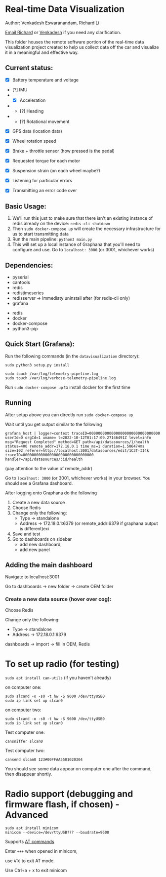 # Real-time Data Visualization
Author: Venkadesh Eswaranandam, Richard Li

[Email Richard](mailto:rli@olin.edu) or [Venkadesh](mailto:veswaranandam@olin.edu) if you need any clarification.

This folder houses the remote software portion of the real-time data visualization project created to help us collect data off the car and visualize it in a meaningful and effective way.

## Current status:

- [x] Battery temperature and voltage
- [?] IMU
- - [x] Acceleration
- - [?] Heading
- - [?] Rotational movement
- [x] GPS data (location data)
- [x] Wheel rotation speed
- [x] Brake + throttle sensor (how pressed is the pedal)
- [x] Requested torque for each motor
- [x] Suspension strain (on each wheel maybe?)
- [x] Listening for particular errors
- [x] Transmitting an error code over


## Basic Usage:
1. We'll run this just to make sure that there isn't an existing instance of redis already on the device: `redis-cli shutdown`
2. Then `sudo docker-compose up` will create the necessary infrastructure for us to start transmitting data
3. Run the main pipeline: `python3 main.py`
4. This will set up a local instance of Graphana that you'll need to configure and use. Go to `localhost: 3000` (or 3001, whichever works)


## Dependencies:

- pyserial
- cantools
- redis
- redistimeseries
- redisserver -> Immediaty uninstall after (for redis-cli only) 
- grafana
* redis
* docker
* docker-compose
* python3-pip

## Quick Start (Grafana):
Run the following commands (in the `datavisualization` directory):
```
sudo python3 setup.py install

sudo touch /var/log/telemetry-pipeline.log
sudo touch /var/log/verbose-telemetry-pipeline.log
```
Run `sudo docker-compose up` to install docker for the first time

## Running

After setup above you can directly run `sudo docker-compose up`

Wait until you get output similar to the following
``` log
grafana_host | logger=context traceID=00000000000000000000000000000000 userId=0 orgId=1 uname= t=2022-10-12T01:17:09.27146491Z level=info msg="Request Completed" method=GET path=/api/datasources/1/health status=400 remote_addr=172.18.0.1 time_ms=1 duration=1.506474ms size=102 referer=http://localhost:3001/datasources/edit/1C3T-II4k traceID=00000000000000000000000000000000 handler=/api/datasources/:id/health
```
(pay attention to the value of remote_addr)

Go to `localhost: 3000` (or 3001, whichever works) in your browser. You should see a Grafana dashboard.

After logging onto Graphana do the following
1. Create a new data source
2. Choose Redis
3. Change only the following:
    * Type -> standalone
    * Address -> 172.18.0.1:6379 (or remote_addr:6379 if graphana output is different)exi
4. Save and test
5. Go to dashboards on sidebar
    - add new dashboard,
    - add new panel
## Adding the main dashboard

Navigate to localhost:3001

Go to dashboards -> new folder -> create OEM folder

### Create a new data source (hover over cog):

Choose Redis

Change only the following:

* Type -> standalone
* Address -> 172.18.0.1:6379 

dashboards -> import -> fill in OEM, Redis

# To set up radio (for testing)
`sudo apt install can-utils` (if you haven't already)

on computer one:

```
sudo slcand -o -s0 -t hw -S 9600 /dev/ttyUSB0
sudo ip link set up slcan0
```

on computer two:

```
sudo slcand -o -s0 -t hw -S 9600 /dev/ttyUSB0
sudo ip link set up slcan0
```

Test computer one:

`cansniffer slcan0`

Test computer two:

`cansend slcan0 123#00FFAA5501020304`

You should see some data appear on computer one after the command, then disappear shortly.

# Radio support (debugging and firmware flash, if chosen) - Advanced
```
sudo apt install minicom
minicom --device=/dev/ttyUSB??? --baudrate=9600
```

Supports [AT commands](https://ardupilot.org/copter/docs/common-3dr-radio-advanced-configuration-and-technical-information.html#using-the-at-command-set)

Enter `+++` when opened in minicom, 

use `AT0` to exit AT mode. 

Use Ctrl+a + x to exit minicom
